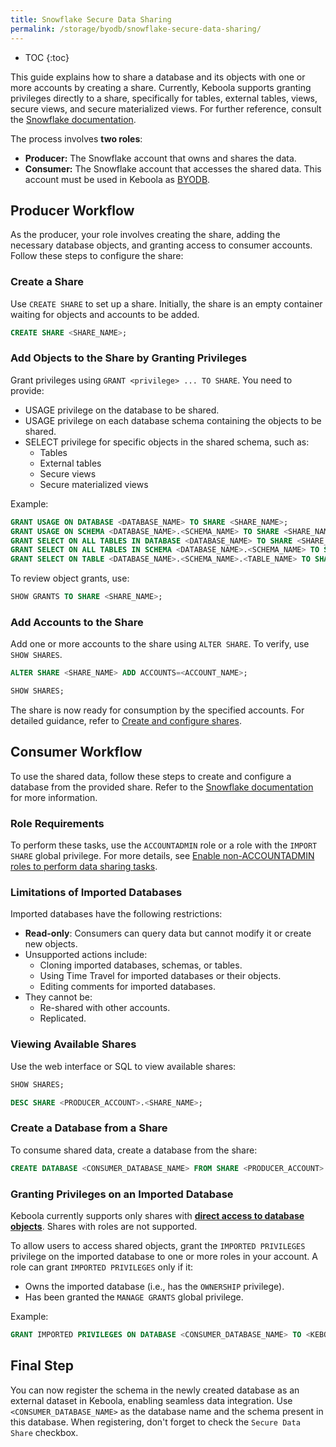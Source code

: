 ```yaml
---
title: Snowflake Secure Data Sharing
permalink: /storage/byodb/snowflake-secure-data-sharing/
---
```


* TOC
{:toc}

This guide explains how to share a database and its objects with one or more accounts by creating a share. Currently, Keboola supports granting privileges directly to a share, specifically for tables, external tables, views, secure views, and secure materialized views. For further reference, consult the [Snowflake documentation](https://docs.snowflake.com/en/user-guide/data-sharing-gs#grant-privileges-directly-to-a-share).

The process involves **two roles**:

- **Producer:** The Snowflake account that owns and shares the data.
- **Consumer:** The Snowflake account that accesses the shared data. This account must be used in Keboola as [BYODB](https://help.keboola.com/storage/byodb/#main-header).

## Producer Workflow
As the producer, your role involves creating the share, adding the necessary database objects, and granting access to consumer accounts. Follow these steps to configure the share:

### Create a Share
Use `CREATE SHARE` to set up a share. Initially, the share is an empty container waiting for objects and accounts to be added.

```sql
CREATE SHARE <SHARE_NAME>;
```

### Add Objects to the Share by Granting Privileges
Grant privileges using `GRANT <privilege> ... TO SHARE`. You need to provide:
* USAGE privilege on the database to be shared. 
* USAGE privilege on each database schema containing the objects to be shared. 
* SELECT privilege for specific objects in the shared schema, such as:
  * Tables
  * External tables
  * Secure views
  * Secure materialized views

Example:
```sql
GRANT USAGE ON DATABASE <DATABASE_NAME> TO SHARE <SHARE_NAME>;
GRANT USAGE ON SCHEMA <DATABASE_NAME>.<SCHEMA_NAME> TO SHARE <SHARE_NAME>;
GRANT SELECT ON ALL TABLES IN DATABASE <DATABASE_NAME> TO SHARE <SHARE_NAME>;
GRANT SELECT ON ALL TABLES IN SCHEMA <DATABASE_NAME>.<SCHEMA_NAME> TO SHARE <SHARE_NAME>;
GRANT SELECT ON TABLE <DATABASE_NAME>.<SCHEMA_NAME>.<TABLE_NAME> TO SHARE <SHARE_NAME>;
```

To review object grants, use:
```sql
SHOW GRANTS TO SHARE <SHARE_NAME>;
```

### Add Accounts to the Share
Add one or more accounts to the share using `ALTER SHARE`. To verify, use `SHOW SHARES`.
```sql
ALTER SHARE <SHARE_NAME> ADD ACCOUNTS=<ACCOUNT_NAME>;
```
```sql
SHOW SHARES;
```

The share is now ready for consumption by the specified accounts. For detailed guidance, refer to [Create and configure shares](https://docs.snowflake.com/en/user-guide/data-sharing-provider).

## Consumer Workflow
To use the shared data, follow these steps to create and configure a database from the provided share. Refer to the [Snowflake documentation](https://docs.snowflake.com/en/user-guide/data-share-consumers) for more information.

### Role Requirements
To perform these tasks, use the `ACCOUNTADMIN` role or a role with the `IMPORT SHARE` global privilege. For more details, see [Enable non-ACCOUNTADMIN roles to perform data sharing tasks](https://docs.snowflake.com/en/user-guide/security-access-privileges-shares).

### Limitations of Imported Databases
Imported databases have the following restrictions:
* **Read-only**: Consumers can query data but cannot modify it or create new objects.
* Unsupported actions include:
  * Cloning imported databases, schemas, or tables.
  * Using Time Travel for imported databases or their objects.
  * Editing comments for imported databases.
* They cannot be:
  * Re-shared with other accounts.
  * Replicated.

### Viewing Available Shares
Use the web interface or SQL to view available shares:
```sql
SHOW SHARES;
```

```sql
DESC SHARE <PRODUCER_ACCOUNT>.<SHARE_NAME>;
```

### Create a Database from a Share
To consume shared data, create a database from the share:
```sql
CREATE DATABASE <CONSUMER_DATABASE_NAME> FROM SHARE <PRODUCER_ACCOUNT>.<SHARE_NAME>;
```

### Granting Privileges on an Imported Database
Keboola currently supports only shares with [**direct access to database objects**](https://docs.snowflake.com/en/user-guide/data-sharing-policy-protected-data). Shares with roles are not supported.

To allow users to access shared objects, grant the `IMPORTED PRIVILEGES` privilege on the imported database to one or more roles in your account. A role can grant `IMPORTED PRIVILEGES` only if it:
* Owns the imported database (i.e., has the `OWNERSHIP` privilege).
* Has been granted the `MANAGE GRANTS` global privilege.

Example:
```sql
GRANT IMPORTED PRIVILEGES ON DATABASE <CONSUMER_DATABASE_NAME> TO <KEBOOLA_PROJECT_ROLE>;
```

## Final Step
You can now register the schema in the newly created database as an external dataset in Keboola, enabling seamless data integration. Use `<CONSUMER_DATABASE_NAME>` as the database name and 
the schema present in this database. When registering, don't forget to check the `Secure Data Share` checkbox.
